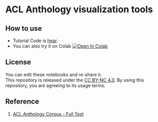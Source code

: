 # ACL Anthology visualization tools
## How to use
- Tutorial Code is [hear](https://github.com/spec2/ThesisVisualizationTools/blob/master/Tutorial/paperanalysistooltutorial.ipynb).
- You can also try it on Colab
[![Open In Colab](https://colab.research.google.com/assets/colab-badge.svg)](https://colab.research.google.com/gist/spec2/68b0d5e5131792773f426c8f24ff1838/PaperAnalysisToolTutorial.ipynb)

## License
You can edit these notebooks and re-share it.  
This repository is released under the [CC BY-NC 4.0](https://creativecommons.org/licenses/by-nc/4.0/).  By using this repository, you are agreeing to its usage terms.

## Reference
1. [ACL Anthology Corpus - Full Text](https://github.com/shauryr/ACL-anthology-corpus)